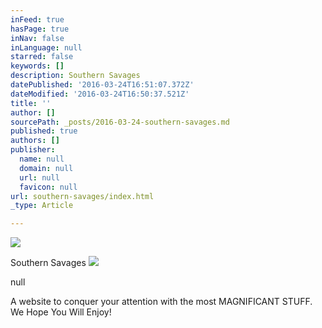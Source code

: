 ```yaml
---
inFeed: true
hasPage: true
inNav: false
inLanguage: null
starred: false
keywords: []
description: Southern Savages
datePublished: '2016-03-24T16:51:07.372Z'
dateModified: '2016-03-24T16:50:37.521Z'
title: ''
author: []
sourcePath: _posts/2016-03-24-southern-savages.md
published: true
authors: []
publisher:
  name: null
  domain: null
  url: null
  favicon: null
url: southern-savages/index.html
_type: Article

---
```

![](https://the-grid-user-content.s3-us-west-2.amazonaws.com/84fb8564-5af2-4b85-b4cf-89aeee308950.jpg)

Southern Savages
![](https://the-grid-user-content.s3-us-west-2.amazonaws.com/9a1ec02a-4786-4ff3-aaaa-358378eef0d8.jpg)

null

A website to conquer your attention with the most MAGNIFICANT STUFF. We Hope You Will Enjoy!